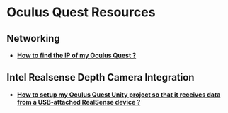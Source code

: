 Oculus Quest Resources
===

Networking
---
* [**How to find the IP of my Oculus Quest ?**](https://developer.oculus.com/documentation/native/android/mobile-adb/)

Intel Realsense Depth Camera Integration
---
* [**How to setup my Oculus Quest Unity project so that it receives data from a USB-attached RealSense device ?**](https://github.com/GeorgeAdamon/quest-realsense)
